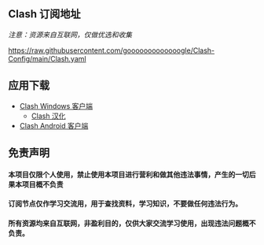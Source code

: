 ## Clash 订阅地址
*注意：资源来自互联网，仅做优选和收集*

 https://raw.githubusercontent.com/gooooooooooooogle/Clash-Config/main/Clash.yaml

## 应用下载

- [Clash Windows 客户端](https://github.com/Fndroid/clash_for_windows_pkg/releases)
  - [Clash 汉化](https://github.com/BoyceLig/Clash_Chinese_Patch/releases)
- [Clash Android 客户端](https://github.com/Kr328/ClashForAndroid/releases)

## 免责声明

#### 本项目仅限**个人使用**，禁止使用本项目进行营利和做其他违法事情，产生的一切后果本项目概不负责
#### 订阅节点仅作学习交流用，用于查找资料，学习知识，不要做任何违法行为。
#### 所有资源均来自互联网，非盈利目的，仅供大家交流学习使用，出现违法问题概不负责。